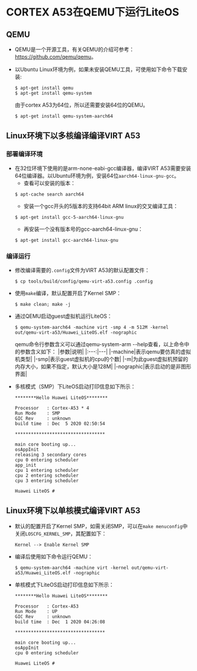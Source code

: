 # CORTEX A53在QEMU下运行LiteOS
## QEMU
- QEMU是一个开源工具，有关QEMU的介绍可参考：<a href="https://github.com/qemu/qemu" target="_blank">https://github.com/qemu/qemu</a>。

- 以Ubuntu Linux环境为例，如果未安装QEMU工具，可使用如下命令下载安装:
    ```
    $ apt-get install qemu
    $ apt-get install qemu-system
    ```
    由于cortex A53为64位，所以还需要安装64位的QEMU。
    ```
    $ apt-get install qemu-system-aarch64
    ```

## Linux环境下以多核编译编译VIRT A53

### 部署编译环境
- 在32位环境下使用的是arm-none-eabi-gcc编译器，编译VIRT A53需要安装64位编译器。以Ubuntu环境为例，安装64位`aarch64-linux-gnu-gcc`。
    - 查看可以安装的版本：
    ```
    $ apt-cache search aarch64
    ```
    - 安装一个gcc开头的5版本的支持64bit ARM linux的交叉编译工具：
    ```
    $ apt-get install gcc-5-aarch64-linux-gnu
    ```
    - 再安装一个没有版本号的gcc-aarch64-linux-gnu：
    ```
    $ apt-get install gcc-aarch64-linux-gnu
    ```

### 编译运行
- 修改编译需要的`.config`文件为VIRT A53的默认配置文件：

    ```
    $ cp tools/build/config/qemu-virt-a53.config .config
    ```
- 使用`make`编译，默认配置开启了Kernel SMP：

    ```
    $ make clean; make -j
    ```

- 通过QEMU启动guest虚拟机运行LiteOS：

    ```
    $ qemu-system-aarch64 -machine virt -smp 4 -m 512M -kernel out/qemu-virt-a53/Huawei_LiteOS.elf -nographic
    ```
    qemu命令行参数含义可以通过qemu-system-arm --help查看，以上命令中的参数含义如下：
    |参数|说明|
    |:---:|---|
    |-machine|表示qemu要仿真的虚拟机类型|
    |-smp|表示guest虚拟机的cpu的个数|
    |-m|为此guest虚拟机预留的内存大小，如果不指定，默认大小是128M|
    |-nographic|表示启动的是非图形界面|

- 多核模式（SMP）下LiteOS启动打印信息如下所示：

    ```
    ********Hello Huawei LiteOS********

    Processor   : Cortex-A53 * 4
    Run Mode    : SMP
    GIC Rev     : unknown
    build time  : Dec  5 2020 02:50:54

    **********************************

    main core booting up...
    osAppInit
    releasing 3 secondary cores
    cpu 0 entering scheduler
    app_init
    cpu 1 entering scheduler
    cpu 2 entering scheduler
    cpu 3 entering scheduler

    Huawei LiteOS #
    ```

## Linux环境下以单核模式编译VIRT A53

- 默认的配置开启了Kernel SMP，如需关闭SMP，可以在`make menuconfig`中关闭`LOSCFG_KERNEL_SMP`，其配置如下：
    ```
    Kernel --> Enable Kernel SMP
    ```
- 编译后使用如下命令运行QEMU：
    ```
    $ qemu-system-aarch64 -machine virt -kernel out/qemu-virt-a53/Huawei_LiteOS.elf -nographic
    ```
- 单核模式下LiteOS启动打印信息如下所示：
    ```
    ********Hello Huawei LiteOS********

    Processor   : Cortex-A53
    Run Mode    : UP
    GIC Rev     : unknown
    build time  : Dec  1 2020 04:26:08

    **********************************

    main core booting up...
    osAppInit
    cpu 0 entering scheduler

    Huawei LiteOS #
    ```